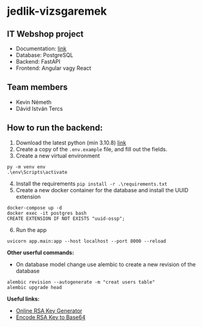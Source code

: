 # jedlik-vizsgaremek

## IT Webshop project

- Documentation: [link](https://docs.google.com/document/d/1Yr7cOVb5YnQZE8FiTCjsjiG3QIeLOKl3hKt94gyOdZ8/edit?usp=sharing)
- Database: PostgreSQL  
- Backend: FastAPI  
- Frontend: Angular vagy React

## Team members

- Kevin Németh 
- Dávid István Tercs

## How to run the backend:
1. Download the latest python (min 3.10.8) [link](https://www.python.org/downloads/)
2. Create a copy of the `.env.example` file, and fill out the fields.
3. Create a new virtual environment 
```
py -m venv env
.\env\Scripts\activate
```
4. Install the requirements `pip install -r .\requirements.txt`
5. Create a new docker container for the database and install the UUID extension
```
docker-compose up -d
docker exec -it postgres bash
CREATE EXTENSION IF NOT EXISTS "uuid-ossp";
```
6. Run the app
```
uvicorn app.main:app --host localhost --port 8000 --reload
```

**Other userful commands:**
- On database model change use alembic to create a new revision of the database
```
alembic revision --autogenerate -m "creat users table"
alembic upgrade head
```

**Useful links:**
- [Online RSA Key Generator](http://travistidwell.com/jsencrypt/demo/)
- [Encode RSA Key to Base64](https://www.base64encode.org/)
